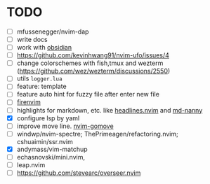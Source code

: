 # TODO
- [ ] mfussenegger/nvim-dap
- [ ] write docs
- [ ] work with [obsidian](https://github.com/epwalsh/obsidian.nvim)
- [ ] <https://github.com/kevinhwang91/nvim-ufo/issues/4>
- [ ] change colorschemes with fish,tmux and wezterm (https://github.com/wez/wezterm/discussions/2550)
- [ ] utils `logger.lua`
- [ ] feature: template
- [ ] feature auto hint for fuzzy file after enter new file
- [ ] [firenvim](https://github.com/glacambre/firenvim)
- [ ] highlights for markdown, etc. like [headlines.nvim](https://github.com/lukas-reineke/headlines.nvim) and [md-nanny](https://github.com/nvim-zh/md-nanny)
- [x] configure lsp by yaml
- [ ] improve move line. [nvim-gomove](https://github.com/booperlv/nvim-gomove)
- [ ] windwp/nvim-spectre; ThePrimeagen/refactoring.nvim; cshuaimin/ssr.nvim
- [x] andymass/vim-matchup
- [ ] echasnovski/mini.nvim,
- [ ] leap.nvim
- [ ] https://github.com/stevearc/overseer.nvim
